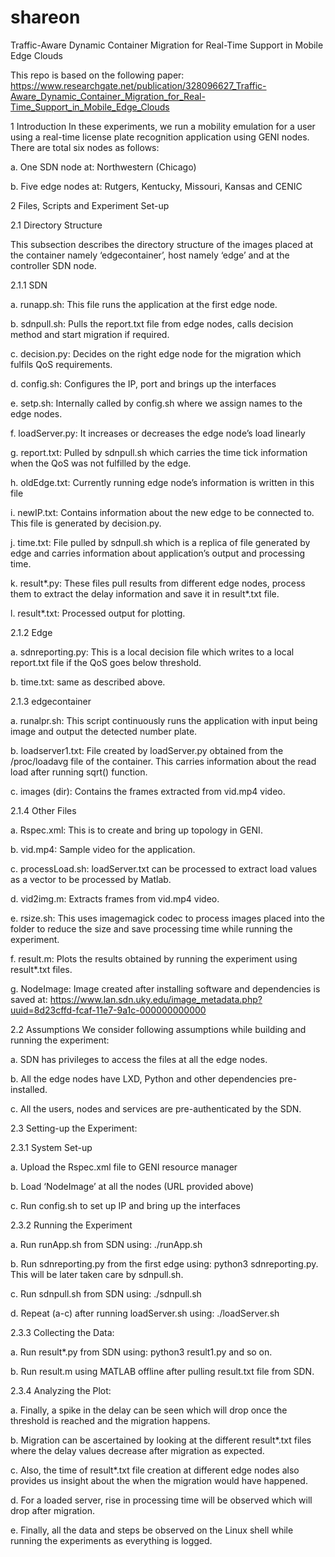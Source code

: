 # shareon
Traffic-Aware Dynamic Container Migration for Real-Time Support in Mobile Edge Clouds

This repo is based on the following paper:
https://www.researchgate.net/publication/328096627_Traffic-Aware_Dynamic_Container_Migration_for_Real-Time_Support_in_Mobile_Edge_Clouds


1	Introduction
In these experiments, we run a mobility emulation for a user using a real-time license plate recognition application using GENI nodes. There are total six nodes as follows: 

a.	One SDN node at: Northwestern (Chicago)

b.	Five edge nodes at: Rutgers, Kentucky, Missouri, Kansas and CENIC

2	Files, Scripts and Experiment Set-up

2.1	Directory Structure

This subsection describes the directory structure of the images placed at the container namely ‘edgecontainer’, host namely ‘edge’ and at the controller SDN node.

2.1.1	SDN

a.	runapp.sh: This file runs the application at the first edge node.

b.	sdnpull.sh: Pulls the report.txt file from edge nodes, calls decision method and start migration if required.

c.	decision.py: Decides on the right edge node for the migration which fulfils QoS requirements.

d.	config.sh: Configures the IP, port and brings up the interfaces

e.	setp.sh: Internally called by config.sh where we assign names to the edge nodes.

f.	loadServer.py: It increases or decreases the edge node’s load linearly 

g.	report.txt: Pulled by sdnpull.sh which carries the time tick information when the QoS was not fulfilled by the edge.

h.	oldEdge.txt: Currently running edge node’s information is written in this file

i.	newIP.txt: Contains information about the new edge to be connected to. This file is generated by decision.py.

j.	time.txt: File pulled by sdnpull.sh which is a replica of file generated by edge and carries information about application’s output 
and processing time.

k.	result*.py: These files pull results from different edge nodes, process them to extract the delay information and save it in result*.txt file.

l.	result*.txt: Processed output for plotting.

2.1.2	Edge

a.	sdnreporting.py: This is a local decision file which writes to a local report.txt file if the QoS goes below threshold.

b.	time.txt: same as described above.

2.1.3	edgecontainer

a.	runalpr.sh: This script continuously runs the application with input being image and output the detected number plate.

b.	loadserver1.txt: File created by loadServer.py obtained from the /proc/loadavg file of the container. This carries information about 
the read load after running sqrt() function.

c.	images (dir): Contains the frames extracted from vid.mp4 video.

2.1.4	Other Files

a.	Rspec.xml: This is to create and bring up topology in GENI.

b.	vid.mp4: Sample video for the application.

c.	processLoad.sh: loadServer.txt can be processed to extract load values as a vector to be processed by Matlab.

d.	vid2img.m: Extracts frames from vid.mp4 video.

e.	rsize.sh: This uses imagemagick codec to process images placed into the folder to reduce the size and save processing time while 
running the experiment. 

f.	result.m: Plots the results obtained by running the experiment using result*.txt files.

g.	NodeImage: Image created after installing software and dependencies is saved at: https://www.lan.sdn.uky.edu/image_metadata.php?uuid=8d23cffd-fcaf-11e7-9a1c-000000000000 

2.2	Assumptions
We consider following assumptions while building and running the experiment:

a.	SDN has privileges to access the files at all the edge nodes.

b.	All the edge nodes have LXD, Python and other dependencies pre-installed.

c.	All the users, nodes and services are pre-authenticated by the SDN.

2.3	Setting-up the Experiment:

2.3.1	System Set-up

a.	Upload the Rspec.xml file to GENI resource manager

b.	Load ‘NodeImage’ at all the nodes (URL provided above)

c.	Run config.sh to set up IP and bring up the interfaces

2.3.2	Running the Experiment

a.	Run runApp.sh from SDN using: ./runApp.sh

b.	Run sdnreporting.py from the first edge using: python3 sdnreporting.py. This will be later taken care by sdnpull.sh.

c.	Run sdnpull.sh from SDN using: ./sdnpull.sh

d.	Repeat (a-c) after running loadServer.sh using: ./loadServer.sh

2.3.3	Collecting the Data:

a.	Run result*.py from SDN using: python3 result1.py and so on.

b.	Run result.m using MATLAB offline after pulling result.txt file from SDN.

2.3.4	Analyzing the Plot:

a.	Finally, a spike in the delay can be seen which will drop once the threshold is reached and the migration happens. 

b.	Migration can be ascertained by looking at the different result*.txt files where the delay values decrease after migration as expected. 

c.	Also, the time of result*.txt file creation at different edge nodes also provides us insight about the when the migration would have happened. 

d.	For a loaded server, rise in processing time will be observed which will drop after migration.

e.	Finally, all the data and steps be observed on the Linux shell while running the experiments as everything is logged.
